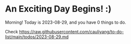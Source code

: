 # An Exciting Day Begins! :)

Morning! Today is 2023-08-29, and you have 0 things to do.

Check https://raw.githubusercontent.com/cauliyang/to-do-list/main/todos/2023-08-29.md